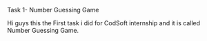Task 1- Number Guessing Game

Hi guys this the First task i did for CodSoft internship and it is called Number Guessing Game.
